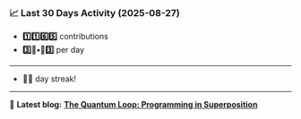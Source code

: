 <!--START_STATS-->
### 📈 Last 30 Days Activity (2025-08-27)  
- **1️⃣1️⃣6️⃣5️⃣** contributions  
- **3️⃣🎱•🎱3️⃣** per day
---
- **🎱🎱** day streak!
---
📝 **Latest blog:** [**The Quantum Loop: Programming in Superposition**](https://andriak.com/blog/quantum-loop)
<!--END_STATS-->
